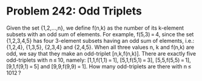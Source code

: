 # Problem 242: Odd Triplets
Given the set {1,2,...,n}, we define f(n,k) as the number of its
k-element subsets with an odd sum of elements. For example, f(5,3) = 4,
since the set {1,2,3,4,5} has four 3-element subsets having an odd sum
of elements, i.e.: {1,2,4}, {1,3,5}, {2,3,4} and {2,4,5}. When all three
values n, k and f(n,k) are odd, we say that they make an odd-triplet
\[n,k,f(n,k)\]. There are exactly five odd-triplets with n ≤ 10, namely:
\[1,1,f(1,1) = 1\], \[5,1,f(5,1) = 3\], \[5,5,f(5,5) = 1\],
\[9,1,f(9,1) = 5\] and \[9,9,f(9,9) = 1\]. How many odd-triplets are
there with n ≤ 1012 ?
